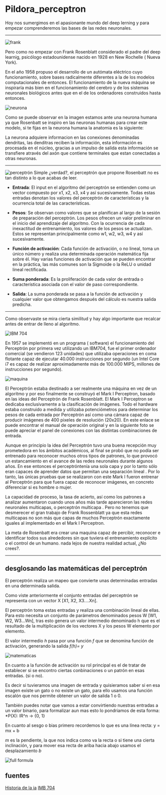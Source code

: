 # Pildora_perceptron
Hoy nos sumergimos en el apasionante mundo del deep lerning y para empezar comprenderemos las bases de las redes neuronales.

----

![frank](https://encrypted-tbn0.gstatic.com/images?q=tbn:ANd9GcSOcd1oCI-XtwJrj-CNlFWCgN48BJ6pYXENAg&s)

Pero como no empezar con Frank Rosenblatt considerado el padre del deep learnig, psicólogo estadounidense nacido en 1928 en New Rochelle ( Nueva York).

En el año 1958 propuso el desarrollo de un autómata eléctrico cuyo funcionamiento, sobre bases radicalmente diferentes a la de los modelos computacionales de entonces. El funcionamiento de la nueva máquina se inspiraría más bien en el funcionamiento del cerebro y de los sistemas neuronales biológicos antes que en el de los ordenadores construidos hasta entonces.

![neurona](https://media.telefonicatech.com/telefonicatech/uploads/2021/1/1692_Capturadepantalla2018-07-19alas18.05.40.png)

Como se puede observar en la imagen estamos ante una neurona humana ya que Rosenbatt se inspiro en las neuronas humanas para crear este modelo, si te fijas en la neurona humana la anatomia es la siguiente:

La neurona adquiere informacion en las conexiones denominadas dendritas, las denditras reciben la información, esta información es procesada en el núcleo, gracias a un impulso de salida esta información se transfiere através del axón que contiene terminales que estan conectadas a otras neuronas.

----

![perceptrón](https://media.telefonicatech.com/telefonicatech/uploads/2021/1/1692_Capturadepantalla2018-07-19alas12.45.09.png)
Simple ¿verdad?, el perceptrón que propone Rosenbatt no es tan distinto a lo que acabas de leer.

* **Entrada**: El input en el algoritmo del perceptrón se entienden como un vector compuesto por x1, x2, x3, x4 y así sucesivamente. Todas estas entradas denotan los valores del perceptrón de características y la ocurrencia total de las características.

* **Pesos**: Se observan como valores que se planifican al largo de la sesión de preparación del perceptrón. Los pesos ofrecen un valor preliminar en el inicio del aprendizaje del algoritmo. Con la ocurrencia de cada inexactitud de entrenamiento, los valores de los pesos se actualizan. Estos se representan principalmente como w1, w2, w3, w4 y así sucesivamente.
  
* **Función de activación**: Cada función de activación, o no lineal, toma un único número y realiza una determinada operación matemática fija sobre él. Hay varias funciones de activación que se pueden encontrar en la práctica, las más comunes son la Sigmoide o la ReLU o unidad lineal rectificada.

* **Suma ponderada**: Es la proliferación de cada valor de entrada o característica asociada con el valor de paso correspondiente.
  
* **Salida**: La suma ponderada se pasa a la función de activación y cualquier valor que obtengamos después del cálculo es nuestra salida predicha.

----
Como observaste se mira cierta similitud y hay algo importante que recalcar antes de entrar de lleno al algoritmo.

![IBM 704](https://media.licdn.com/dms/image/v2/D4D12AQFHeOtrbxjXTg/article-inline_image-shrink_1500_2232/article-inline_image-shrink_1500_2232/0/1715098892825?e=1754524800&v=beta&t=wP0s8COlMjPO4x0ZbmNvUR1POj0zCVJAOWOam0Cj490)

En 1957 se implementó en un programa ( software) el funcionamiento del Perceptrón por primera vez utilizando un IBM704, fue el primer ordenador comercial (se vendieron 123 unidades) que utilizaba operaciones en coma flotante capaz de ejecutar 40.000 instrucciones por segundo (un Intel Core i7 es capaz de realizar aproximadamente más de 100.000 MIPS, millones de instrucciones por segundo). 

![maquina](https://media.telefonicatech.com/telefonicatech/uploads/2021/1/1692_Capturadepantalla2018-07-19alas17.42.08.png)

El Perceptrón estaba destinado a ser realmente una máquina en vez de un algoritmo y por eso finalmente se construyó el Mark I Perceptron, basado en las ideas del Perceptrón de Frank Rosenblatt. El Mark I Perceptron se dedicaba exclusivamente a la clasificación de imágenes. Todo el hardware estaba construido a medida y utilizaba potenciómetros para determinar los pesos de cada entrada por Perceptrón así como una cámara capaz de producir imágenes de 400 pixeles de resolución (20x20). En este enlace se puede encontrar el manual de operación original y en la siguiente foto se puede apreciar el panel de conexiones con las distintas combinaciones de entrada.

Aunque en principio la idea del Perceptrón tuvo una buena recepción muy prometedora en los ámbitos académicos, al final se probó que no podía ser entrenado para reconocer muchos otros tipos de patrones, lo que provocó un estancamiento en el avance de las redes neuronales durante algunos años. En ese entonces el perceptróntenía una sola capa y por lo tanto sólo eran capaces de aprender datos que permitan una separación lineal . Por lo tanto, las únicas pruebas que se realizaron con este Mark I fueron entrenar al Perceptrón para que fuera capaz de reconocer imágenes, en concreto diferenciar si es hombre o mujer.

La capacidad de proceso, la tasa de acierto, así como los patrones a analizar aumentaron cuando unos años más tarde aparecieron las redes neuronales multicapas, o perceptrón multicapa . Pero no tenemos que desmerecer el gran trabajo de Frank Rossenblatt ya que esta redes multicapas no son más que capas de muchos Perceptrón exactamente iguales al implementado en el Mark I Perceptron.

La meta de Rosenbatt era crear una maquina capaz de percibir, reconocer e identificar todos sus alrededores sin que tuviera el entrenamiento explícito o el control de un humano. nada lejos de nuestra realidad actual, ¿No crees?.

----

## desglosando las matemáticas del perceptrón

 El perceptrón realiza un mapeo que convierte unas determinadas entradas en una determinada salida.

 Como viste anteriormente el conjunto entradas del perceptrón se representa con un vector X [X1, X2, X3....Xn].

 El perceptrón toma estas entradas y realiza una combinación lineal de ellas. Para esto necesita un conjunto de parámetros denominados pesos W [W1, W2, W3...Wn], tras esto genera un valor intermedio denominado h que es el resultado de la multiplicación de los vectores X y los pesos W elemento por elemento.

 El valor intermedio *h* pasa por una función *f* que se denomina función de activación, generando la salida *f(h)= y*
 
![matematicas](https://blog.damavis.com/wp-content/uploads/2021/03/1-3.png)

En cuanto a la función de activación su rol principal es el de tratar de establecer si se encontro ciertas conbinaciones o un patrón en esas entradas. (si o no).

Es decir si tuvieramos una imagen de entrada y quisieramos saber si en esa imagen existe un gato o no existe un gato, para ello usamos una función escalón que nos permite obtener un valor de salida 1 o 0.

También puedes notar que vamos a estar convirtiendo nuestras entradas a un valor binario, para formalizar aun mas esto lo pondriamos de esta forma: *P(X): IR^n -> {0, 1}

En cuanto al sesgo o bias primero recordemos lo que es una línea recta: y = mx + b

*m* es la pendiente, la que nos indica como va la recta o si tiene una cierta inclinación, y para mover esa recta de ariba hacia abajo usamos el desplazamiento *b*

![full formula](https://miro.medium.com/v2/resize:fit:1400/0*Ib3_FfuOy04kOmfO)




## fuentes
[Historia de la ia](https://telefonicatech.com/blog/historia-de-la-ia-frank-rosenblatt-y-e)
[IMB 704](https://www.linkedin.com/pulse/el-ibm-704-un-hito-en-la-historia-de-computaci%C3%B3n-william-montilla-cqecf/)
